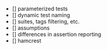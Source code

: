 - [] parameterized tests
- [] dynamic test naming
- [] suites, tags filtering, etc.
- [] assumptions
- [] differences in assertion reporting
- [] hamcrest